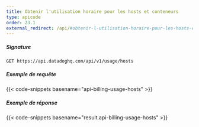 ```yaml
---
title: Obtenir l'utilisation horaire pour les hosts et conteneurs
type: apicode
order: 23.1
external_redirect: /api/#obtenir-l-utilisation-horaire-pour-les-hosts-et-conteneurs
---
```


##### Signature
`GET https://api.datadoghq.com/api/v1/usage/hosts`
##### Exemple de requête
{{< code-snippets basename="api-billing-usage-hosts" >}}
##### Exemple de réponse
{{< code-snippets basename="result.api-billing-usage-hosts" >}}

